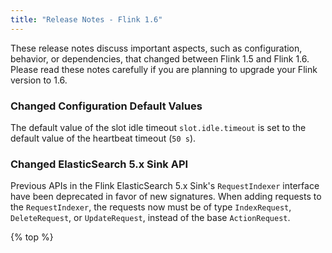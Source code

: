 ```yaml
---
title: "Release Notes - Flink 1.6"
---
```

<!--
Licensed to the Apache Software Foundation (ASF) under one
or more contributor license agreements.  See the NOTICE file
distributed with this work for additional information
regarding copyright ownership.  The ASF licenses this file
to you under the Apache License, Version 2.0 (the
"License"); you may not use this file except in compliance
with the License.  You may obtain a copy of the License at

  http://www.apache.org/licenses/LICENSE-2.0

Unless required by applicable law or agreed to in writing,
software distributed under the License is distributed on an
"AS IS" BASIS, WITHOUT WARRANTIES OR CONDITIONS OF ANY
KIND, either express or implied.  See the License for the
specific language governing permissions and limitations
under the License.
-->

These release notes discuss important aspects, such as configuration, behavior, or dependencies, that changed between Flink 1.5 and Flink 1.6. Please read these notes carefully if you are planning to upgrade your Flink version to 1.6.

### Changed Configuration Default Values

The default value of the slot idle timeout `slot.idle.timeout` is set to the default value of the heartbeat timeout (`50 s`). 

### Changed ElasticSearch 5.x Sink API

Previous APIs in the Flink ElasticSearch 5.x Sink's `RequestIndexer` interface have been deprecated in favor of new signatures. 
When adding requests to the `RequestIndexer`, the requests now must be of type `IndexRequest`, `DeleteRequest`, or `UpdateRequest`, instead of the base `ActionRequest`. 

{% top %}
